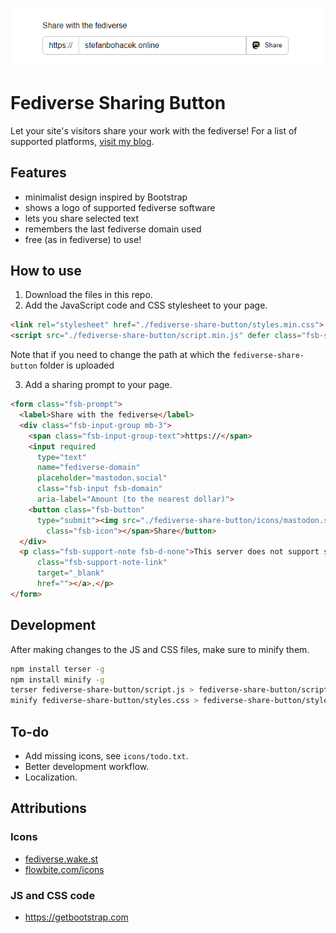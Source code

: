 ![A screenshot of the fediverse sharing prompt, which consists of an input field for domain name and a button with the text "Share" preceded by a Mastodon logo](./images/fsb-640x120.png)
# Fediverse Sharing Button

Let your site's visitors share your work with the fediverse! For a list of supported platforms, [visit my blog](https://stefanbohacek.com/blog/making-fediverse-apps-for-everyone/#sharing-dialog).

## Features

- minimalist design inspired by Bootstrap
- shows a logo of supported fediverse software
- lets you share selected text
- remembers the last fediverse domain used
- free (as in fediverse) to use!

## How to use

1. Download the files in this repo.
2. Add the JavaScript code and CSS stylesheet to your page.

```html
<link rel="stylesheet" href="./fediverse-share-button/styles.min.css">
<script src="./fediverse-share-button/script.min.js" defer class="fsb-script"></script>
```

Note that if you need to change the path at which the `fediverse-share-button` folder is uploaded

3. Add a sharing prompt to your page.

```html
<form class="fsb-prompt">
  <label>Share with the fediverse</label>
  <div class="fsb-input-group mb-3">
    <span class="fsb-input-group-text">https://</span>
    <input required
      type="text"
      name="fediverse-domain"
      placeholder="mastodon.social"
      class="fsb-input fsb-domain"
      aria-label="Amount (to the nearest dollar)">
    <button class="fsb-button"
      type="submit"><img src="./fediverse-share-button/icons/mastodon.svg"
        class="fsb-icon"></span>Share</button>
  </div>
  <p class="fsb-support-note fsb-d-none">This server does not support sharing. Please visit <a
      class="fsb-support-note-link"
      target="_blank"
      href=""></a>.</p>
</form>
```

## Development

After making changes to the JS and CSS files, make sure to minify them.

```sh
npm install terser -g
npm install minify -g
terser fediverse-share-button/script.js > fediverse-share-button/script.min.js
minify fediverse-share-button/styles.css > fediverse-share-button/styles.min.css
```

## To-do

- Add missing icons, see `icons/todo.txt`.
- Better development workflow.
- Localization.

## Attributions

### Icons

- [fediverse.wake.st](https://fediverse.wake.st)
- [flowbite.com/icons](https://flowbite.com/icons)

### JS and CSS code

- https://getbootstrap.com
